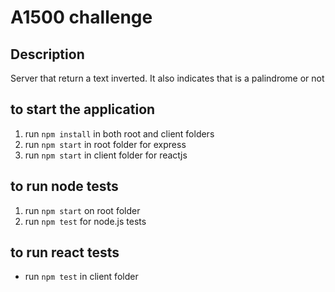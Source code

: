 # A1500 challenge
## Description
 Server that return a text inverted. It also indicates that is a palindrome or not
## to start the application
1. run ```npm install``` in both root and client folders
2. run ```npm start``` in root folder for express
3. run ```npm start``` in client folder for reactjs

## to run node tests
1. run ```npm start``` on root folder
2. run ```npm test``` for node.js tests

## to run react tests
* run ```npm test``` in client folder

